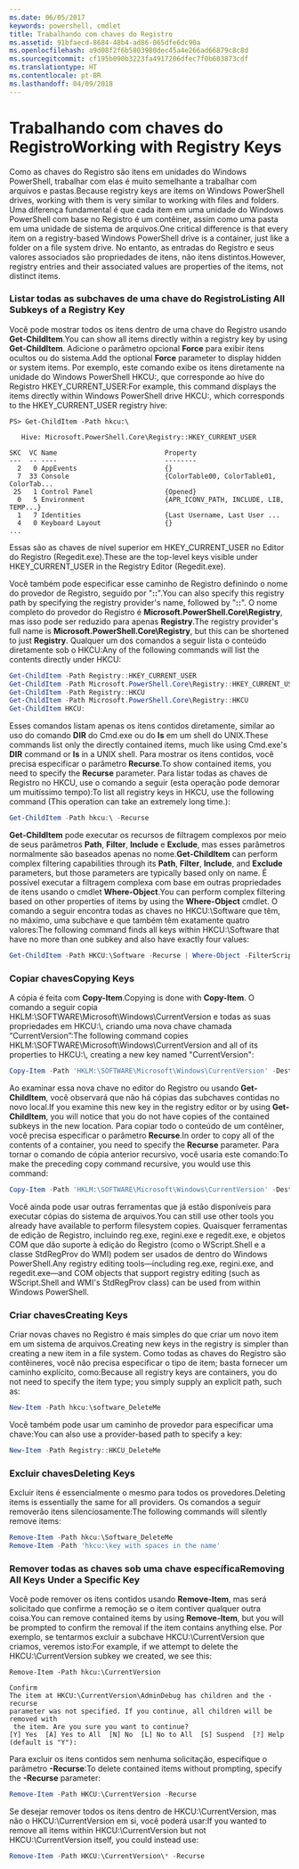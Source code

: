 ```yaml
---
ms.date: 06/05/2017
keywords: powershell, cmdlet
title: Trabalhando com chaves do Registro
ms.assetid: 91bfaecd-8684-48b4-ad86-065dfe6dc90a
ms.openlocfilehash: a9d08f2f6b5803980dec45a4e266ad66879c8c8d
ms.sourcegitcommit: cf195b090b3223fa4917206dfec7f0b603873cdf
ms.translationtype: HT
ms.contentlocale: pt-BR
ms.lasthandoff: 04/09/2018
---
```

# <a name="working-with-registry-keys"></a><span data-ttu-id="d454f-103">Trabalhando com chaves do Registro</span><span class="sxs-lookup"><span data-stu-id="d454f-103">Working with Registry Keys</span></span>

<span data-ttu-id="d454f-104">Como as chaves do Registro são itens em unidades do Windows PowerShell, trabalhar com elas é muito semelhante a trabalhar com arquivos e pastas.</span><span class="sxs-lookup"><span data-stu-id="d454f-104">Because registry keys are items on Windows PowerShell drives, working with them is very similar to working with files and folders.</span></span> <span data-ttu-id="d454f-105">Uma diferença fundamental é que cada item em uma unidade do Windows PowerShell com base no Registro é um contêiner, assim como uma pasta em uma unidade de sistema de arquivos.</span><span class="sxs-lookup"><span data-stu-id="d454f-105">One critical difference is that every item on a registry-based Windows PowerShell drive is a container, just like a folder on a file system drive.</span></span> <span data-ttu-id="d454f-106">No entanto, as entradas do Registro e seus valores associados são propriedades de itens, não itens distintos.</span><span class="sxs-lookup"><span data-stu-id="d454f-106">However, registry entries and their associated values are properties of the items, not distinct items.</span></span>

### <a name="listing-all-subkeys-of-a-registry-key"></a><span data-ttu-id="d454f-107">Listar todas as subchaves de uma chave do Registro</span><span class="sxs-lookup"><span data-stu-id="d454f-107">Listing All Subkeys of a Registry Key</span></span>

<span data-ttu-id="d454f-108">Você pode mostrar todos os itens dentro de uma chave do Registro usando **Get-ChildItem**.</span><span class="sxs-lookup"><span data-stu-id="d454f-108">You can show all items directly within a registry key by using **Get-ChildItem**.</span></span> <span data-ttu-id="d454f-109">Adicione o parâmetro opcional **Force** para exibir itens ocultos ou do sistema.</span><span class="sxs-lookup"><span data-stu-id="d454f-109">Add the optional **Force** parameter to display hidden or system items.</span></span> <span data-ttu-id="d454f-110">Por exemplo, este comando exibe os itens diretamente na unidade do Windows PowerShell HKCU:, que corresponde ao hive do Registro HKEY_CURRENT_USER:</span><span class="sxs-lookup"><span data-stu-id="d454f-110">For example, this command displays the items directly within Windows PowerShell drive HKCU:, which corresponds to the HKEY_CURRENT_USER registry hive:</span></span>

```
PS> Get-ChildItem -Path hkcu:\

   Hive: Microsoft.PowerShell.Core\Registry::HKEY_CURRENT_USER

SKC  VC Name                           Property
---  -- ----                           --------
  2   0 AppEvents                      {}
  7  33 Console                        {ColorTable00, ColorTable01, ColorTab...
 25   1 Control Panel                  {Opened}
  0   5 Environment                    {APR_ICONV_PATH, INCLUDE, LIB, TEMP...}
  1   7 Identities                     {Last Username, Last User ...
  4   0 Keyboard Layout                {}
...
```

<span data-ttu-id="d454f-111">Essas são as chaves de nível superior em HKEY_CURRENT_USER no Editor do Registro (Regedit.exe).</span><span class="sxs-lookup"><span data-stu-id="d454f-111">These are the top-level keys visible under HKEY_CURRENT_USER in the Registry Editor (Regedit.exe).</span></span>

<span data-ttu-id="d454f-112">Você também pode especificar esse caminho de Registro definindo o nome do provedor de Registro, seguido por "**::**".</span><span class="sxs-lookup"><span data-stu-id="d454f-112">You can also specify this registry path by specifying the registry provider's name, followed by "**::**".</span></span> <span data-ttu-id="d454f-113">O nome completo do provedor do Registro é **Microsoft.PowerShell.Core\\Registry**, mas isso pode ser reduzido para apenas **Registry**.</span><span class="sxs-lookup"><span data-stu-id="d454f-113">The registry provider's full name is **Microsoft.PowerShell.Core\\Registry**, but this can be shortened to just **Registry**.</span></span> <span data-ttu-id="d454f-114">Qualquer um dos comandos a seguir lista o conteúdo diretamente sob o HKCU:</span><span class="sxs-lookup"><span data-stu-id="d454f-114">Any of the following commands will list the contents directly under HKCU:</span></span>

```powershell
Get-ChildItem -Path Registry::HKEY_CURRENT_USER
Get-ChildItem -Path Microsoft.PowerShell.Core\Registry::HKEY_CURRENT_USER
Get-ChildItem -Path Registry::HKCU
Get-ChildItem -Path Microsoft.PowerShell.Core\Registry::HKCU
Get-ChildItem HKCU:
```

<span data-ttu-id="d454f-115">Esses comandos listam apenas os itens contidos diretamente, similar ao uso do comando **DIR** do Cmd.exe ou do **ls** em um shell do UNIX.</span><span class="sxs-lookup"><span data-stu-id="d454f-115">These commands list only the directly contained items, much like using Cmd.exe's **DIR** command or **ls** in a UNIX shell.</span></span> <span data-ttu-id="d454f-116">Para mostrar os itens contidos, você precisa especificar o parâmetro **Recurse**.</span><span class="sxs-lookup"><span data-stu-id="d454f-116">To show contained items, you need to specify the **Recurse** parameter.</span></span> <span data-ttu-id="d454f-117">Para listar todas as chaves de Registro no HKCU, use o comando a seguir (esta operação pode demorar um muitíssimo tempo):</span><span class="sxs-lookup"><span data-stu-id="d454f-117">To list all registry keys in HKCU, use the following command (This operation can take an extremely long time.):</span></span>

```powershell
Get-ChildItem -Path hkcu:\ -Recurse
```

<span data-ttu-id="d454f-118">**Get-ChildItem** pode executar os recursos de filtragem complexos por meio de seus parâmetros **Path**, **Filter**, **Include** e **Exclude**, mas esses parâmetros normalmente são baseados apenas no nome.</span><span class="sxs-lookup"><span data-stu-id="d454f-118">**Get-ChildItem** can perform complex filtering capabilities through its **Path**, **Filter**, **Include**, and **Exclude** parameters, but those parameters are typically based only on name.</span></span> <span data-ttu-id="d454f-119">É possível executar a filtragem complexa com base em outras propriedades de itens usando o cmdlet **Where-Object**.</span><span class="sxs-lookup"><span data-stu-id="d454f-119">You can perform complex filtering based on other properties of items by using the **Where-Object** cmdlet.</span></span> <span data-ttu-id="d454f-120">O comando a seguir encontra todas as chaves no HKCU:\\Software que têm, no máximo, uma subchave e que também têm exatamente quatro valores:</span><span class="sxs-lookup"><span data-stu-id="d454f-120">The following command finds all keys within HKCU:\\Software that have no more than one subkey and also have exactly four values:</span></span>

```powershell
Get-ChildItem -Path HKCU:\Software -Recurse | Where-Object -FilterScript {($_.SubKeyCount -le 1) -and ($_.ValueCount -eq 4) }
```

### <a name="copying-keys"></a><span data-ttu-id="d454f-121">Copiar chaves</span><span class="sxs-lookup"><span data-stu-id="d454f-121">Copying Keys</span></span>

<span data-ttu-id="d454f-122">A cópia é feita com **Copy-Item**.</span><span class="sxs-lookup"><span data-stu-id="d454f-122">Copying is done with **Copy-Item**.</span></span> <span data-ttu-id="d454f-123">O comando a seguir copia HKLM:\\SOFTWARE\\Microsoft\\Windows\\CurrentVersion e todas as suas propriedades em HKCU:\\, criando uma nova chave chamada “CurrentVersion”:</span><span class="sxs-lookup"><span data-stu-id="d454f-123">The following command copies HKLM:\\SOFTWARE\\Microsoft\\Windows\\CurrentVersion and all of its properties to HKCU:\\, creating a new key named "CurrentVersion":</span></span>

```powershell
Copy-Item -Path 'HKLM:\SOFTWARE\Microsoft\Windows\CurrentVersion' -Destination hkcu:
```

<span data-ttu-id="d454f-124">Ao examinar essa nova chave no editor do Registro ou usando **Get-ChildItem**, você observará que não há cópias das subchaves contidas no novo local.</span><span class="sxs-lookup"><span data-stu-id="d454f-124">If you examine this new key in the registry editor or by using **Get-ChildItem**, you will notice that you do not have copies of the contained subkeys in the new location.</span></span> <span data-ttu-id="d454f-125">Para copiar todo o conteúdo de um contêiner, você precisa especificar o parâmetro **Recurse**.</span><span class="sxs-lookup"><span data-stu-id="d454f-125">In order to copy all of the contents of a container, you need to specify the **Recurse** parameter.</span></span> <span data-ttu-id="d454f-126">Para tornar o comando de cópia anterior recursivo, você usaria este comando:</span><span class="sxs-lookup"><span data-stu-id="d454f-126">To make the preceding copy command recursive, you would use this command:</span></span>

```powershell
Copy-Item -Path 'HKLM:\SOFTWARE\Microsoft\Windows\CurrentVersion' -Destination hkcu: -Recurse
```

<span data-ttu-id="d454f-127">Você ainda pode usar outras ferramentas que já estão disponíveis para executar cópias do sistema de arquivos.</span><span class="sxs-lookup"><span data-stu-id="d454f-127">You can still use other tools you already have available to perform filesystem copies.</span></span> <span data-ttu-id="d454f-128">Quaisquer ferramentas de edição de Registro, incluindo reg.exe, regini.exe e regedit.exe, e objetos COM que dão suporte à edição do Registro (como o WScript.Shell e a classe StdRegProv do WMI) podem ser usados de dentro do Windows PowerShell.</span><span class="sxs-lookup"><span data-stu-id="d454f-128">Any registry editing tools—including reg.exe, regini.exe, and regedit.exe—and COM objects that support registry editing (such as WScript.Shell and WMI's StdRegProv class) can be used from within Windows PowerShell.</span></span>

### <a name="creating-keys"></a><span data-ttu-id="d454f-129">Criar chaves</span><span class="sxs-lookup"><span data-stu-id="d454f-129">Creating Keys</span></span>

<span data-ttu-id="d454f-130">Criar novas chaves no Registro é mais simples do que criar um novo item em um sistema de arquivos.</span><span class="sxs-lookup"><span data-stu-id="d454f-130">Creating new keys in the registry is simpler than creating a new item in a file system.</span></span> <span data-ttu-id="d454f-131">Como todas as chaves do Registro são contêineres, você não precisa especificar o tipo de item; basta fornecer um caminho explícito, como:</span><span class="sxs-lookup"><span data-stu-id="d454f-131">Because all registry keys are containers, you do not need to specify the item type; you simply supply an explicit path, such as:</span></span>

```powershell
New-Item -Path hkcu:\software_DeleteMe
```

<span data-ttu-id="d454f-132">Você também pode usar um caminho de provedor para especificar uma chave:</span><span class="sxs-lookup"><span data-stu-id="d454f-132">You can also use a provider-based path to specify a key:</span></span>

```powershell
New-Item -Path Registry::HKCU_DeleteMe
```

### <a name="deleting-keys"></a><span data-ttu-id="d454f-133">Excluir chaves</span><span class="sxs-lookup"><span data-stu-id="d454f-133">Deleting Keys</span></span>

<span data-ttu-id="d454f-134">Excluir itens é essencialmente o mesmo para todos os provedores.</span><span class="sxs-lookup"><span data-stu-id="d454f-134">Deleting items is essentially the same for all providers.</span></span> <span data-ttu-id="d454f-135">Os comandos a seguir removerão itens silenciosamente:</span><span class="sxs-lookup"><span data-stu-id="d454f-135">The following commands will silently remove items:</span></span>

```powershell
Remove-Item -Path hkcu:\Software_DeleteMe
Remove-Item -Path 'hkcu:\key with spaces in the name'
```

### <a name="removing-all-keys-under-a-specific-key"></a><span data-ttu-id="d454f-136">Remover todas as chaves sob uma chave específica</span><span class="sxs-lookup"><span data-stu-id="d454f-136">Removing All Keys Under a Specific Key</span></span>

<span data-ttu-id="d454f-137">Você pode remover os itens contidos usando **Remove-Item**, mas será solicitado que confirme a remoção se o item contiver qualquer outra coisa.</span><span class="sxs-lookup"><span data-stu-id="d454f-137">You can remove contained items by using **Remove-Item**, but you will be prompted to confirm the removal if the item contains anything else.</span></span> <span data-ttu-id="d454f-138">Por exemplo, se tentarmos excluir a subchave HKCU:\\CurrentVersion que criamos, veremos isto:</span><span class="sxs-lookup"><span data-stu-id="d454f-138">For example, if we attempt to delete the HKCU:\\CurrentVersion subkey we created, we see this:</span></span>

```
Remove-Item -Path hkcu:\CurrentVersion

Confirm
The item at HKCU:\CurrentVersion\AdminDebug has children and the -recurse
parameter was not specified. If you continue, all children will be removed with
 the item. Are you sure you want to continue?
[Y] Yes  [A] Yes to All  [N] No  [L] No to All  [S] Suspend  [?] Help
(default is "Y"):
```

<span data-ttu-id="d454f-139">Para excluir os itens contidos sem nenhuma solicitação, especifique o parâmetro **-Recurse**:</span><span class="sxs-lookup"><span data-stu-id="d454f-139">To delete contained items without prompting, specify the **-Recurse** parameter:</span></span>

```powershell
Remove-Item -Path HKCU:\CurrentVersion -Recurse
```

<span data-ttu-id="d454f-140">Se desejar remover todos os itens dentro de HKCU:\\CurrentVersion, mas não o HKCU:\\CurrentVersion em si, você poderá usar:</span><span class="sxs-lookup"><span data-stu-id="d454f-140">If you wanted to remove all items within HKCU:\\CurrentVersion but not HKCU:\\CurrentVersion itself, you could instead use:</span></span>

```powershell
Remove-Item -Path HKCU:\CurrentVersion\* -Recurse
```